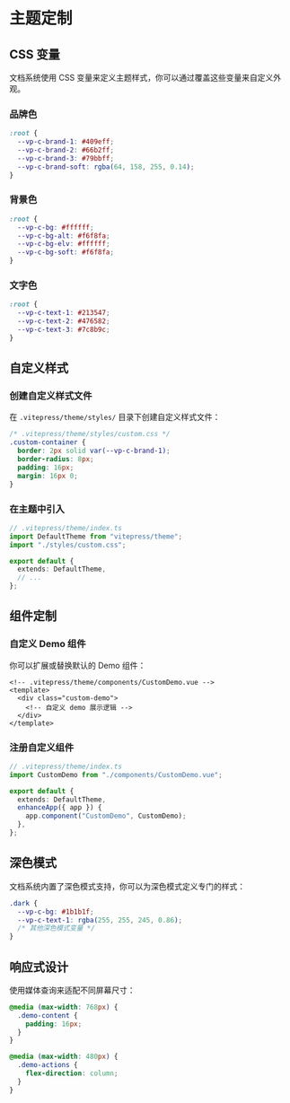 # 主题定制

## CSS 变量

文档系统使用 CSS 变量来定义主题样式，你可以通过覆盖这些变量来自定义外观。

### 品牌色

```css
:root {
  --vp-c-brand-1: #409eff;
  --vp-c-brand-2: #66b2ff;
  --vp-c-brand-3: #79bbff;
  --vp-c-brand-soft: rgba(64, 158, 255, 0.14);
}
```

### 背景色

```css
:root {
  --vp-c-bg: #ffffff;
  --vp-c-bg-alt: #f6f8fa;
  --vp-c-bg-elv: #ffffff;
  --vp-c-bg-soft: #f6f8fa;
}
```

### 文字色

```css
:root {
  --vp-c-text-1: #213547;
  --vp-c-text-2: #476582;
  --vp-c-text-3: #7c8b9c;
}
```

## 自定义样式

### 创建自定义样式文件

在 `.vitepress/theme/styles/` 目录下创建自定义样式文件：

```css
/* .vitepress/theme/styles/custom.css */
.custom-container {
  border: 2px solid var(--vp-c-brand-1);
  border-radius: 8px;
  padding: 16px;
  margin: 16px 0;
}
```

### 在主题中引入

```typescript
// .vitepress/theme/index.ts
import DefaultTheme from "vitepress/theme";
import "./styles/custom.css";

export default {
  extends: DefaultTheme,
  // ...
};
```

## 组件定制

### 自定义 Demo 组件

你可以扩展或替换默认的 Demo 组件：

```vue
<!-- .vitepress/theme/components/CustomDemo.vue -->
<template>
  <div class="custom-demo">
    <!-- 自定义 demo 展示逻辑 -->
  </div>
</template>
```

### 注册自定义组件

```typescript
// .vitepress/theme/index.ts
import CustomDemo from "./components/CustomDemo.vue";

export default {
  extends: DefaultTheme,
  enhanceApp({ app }) {
    app.component("CustomDemo", CustomDemo);
  },
};
```

## 深色模式

文档系统内置了深色模式支持，你可以为深色模式定义专门的样式：

```css
.dark {
  --vp-c-bg: #1b1b1f;
  --vp-c-text-1: rgba(255, 255, 245, 0.86);
  /* 其他深色模式变量 */
}
```

## 响应式设计

使用媒体查询来适配不同屏幕尺寸：

```css
@media (max-width: 768px) {
  .demo-content {
    padding: 16px;
  }
}

@media (max-width: 480px) {
  .demo-actions {
    flex-direction: column;
  }
}
```
